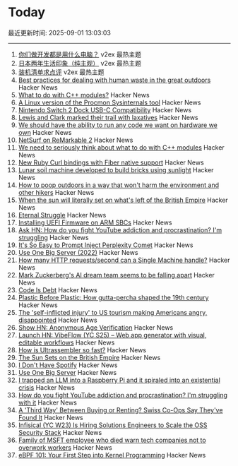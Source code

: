 # Today

最近更新时间: 2025-09-01 13:03:03

--- 
1. [你们做开发都是用什么电脑？](https://www.v2ex.com/t/1156151) v2ex 最热主题
2. [日本两年生活印象（纯主观）](https://www.v2ex.com/t/1156144) v2ex 最热主题
3. [装机清单求点评](https://www.v2ex.com/t/1156133) v2ex 最热主题
4. [Best practices for dealing with human waste in the great outdoors](https://theconversation.com/how-to-poop-outdoors-in-a-way-that-wont-harm-the-environment-and-other-hikers-262426) Hacker News
5. [What to do with C++ modules?](https://nibblestew.blogspot.com/2025/08/we-need-to-seriously-think-about-what.html) Hacker News
6. [A Linux version of the Procmon Sysinternals tool](https://github.com/microsoft/ProcMon-for-Linux) Hacker News
7. [Nintendo Switch 2 Dock USB-C Compatibility](https://www.lttlabs.com/blog/2025/08/30/nintendo-switch-2-dock) Hacker News
8. [Lewis and Clark marked their trail with laxatives](https://offbeatoregon.com/2501d1006d_biliousPills-686.077.html) Hacker News
9. [We should have the ability to run any code we want on hardware we own](https://hugotunius.se/2025/08/31/what-every-argument-about-sideloading-gets-wrong.html) Hacker News
10. [NetSurf on ReMarkable 2](https://akselmo.dev/posts/netsurf-on-remarkable-2/) Hacker News
11. [We need to seriously think about what to do with C++ modules](https://nibblestew.blogspot.com/2025/08/we-need-to-seriously-think-about-what.html) Hacker News
12. [New Ruby Curl bindings with Fiber native support](https://github.com/taf2/curb/blob/master/ChangeLog.md) Hacker News
13. [Lunar soil machine developed to build bricks using sunlight](https://www.moondaily.com/reports/Lunar_soil_machine_developed_to_build_bricks_using_sunlight_999.html) Hacker News
14. [How to poop outdoors in a way that won't harm the environment and other hikers](https://theconversation.com/how-to-poop-outdoors-in-a-way-that-wont-harm-the-environment-and-other-hikers-262426) Hacker News
15. [When the sun will literally set on what's left of the British Empire](https://oikofuge.com/sun-sets-on-british-empire/) Hacker News
16. [Eternal Struggle](https://yoavg.github.io/eternal/) Hacker News
17. [Installing UEFI Firmware on ARM SBCs](https://interfacinglinux.com/2025/08/25/edk2-uefi-for-the-rock-5-itx/) Hacker News
18. [Ask HN: How do you fight YouTube addiction and procrastination? I'm struggling](https://news.ycombinator.com/item?id=45085014) Hacker News
19. [It's So Easy to Prompt Inject Perplexity Comet](https://news.ycombinator.com/item?id=45086071) Hacker News
20. [Use One Big Server (2022)](https://specbranch.com/posts/one-big-server/) Hacker News
21. [How many HTTP requests/second can a Single Machine handle?](https://binaryigor.com/how-many-http-requests-can-a-single-machine-handle.html) Hacker News
22. [Mark Zuckerberg's AI dream team seems to be falling apart](https://arstechnica.com/ai/2025/08/zuckerbergs-ai-hires-disrupt-meta-with-swift-exits-and-threats-to-leave/) Hacker News
23. [Code Is Debt](https://tornikeo.com/code-is-debt/) Hacker News
24. [Plastic Before Plastic: How gutta-percha shaped the 19th century](https://worldhistory.substack.com/p/plastic-before-plastic) Hacker News
25. [The 'self-inflicted injury' to US tourism making Americans angry, disappointed](https://www.cnn.com/2025/08/31/travel/international-tourist-decline-united-states) Hacker News
26. [Show HN: Anonymous Age Verification](https://gist.github.com/JWally/bf4681f79c0725eb378ec3c246cf0664) Hacker News
27. [Launch HN: VibeFlow (YC S25) – Web app generator with visual, editable workflows](https://news.ycombinator.com/item?id=45084759) Hacker News
28. [How is Ultrassembler so fast?](https://jghuff.com/articles/ultrassembler-so-fast/) Hacker News
29. [The Sun Sets on the British Empire](https://oikofuge.com/sun-sets-on-british-empire/) Hacker News
30. [I Don't Have Spotify](https://idonthavespotify.sjdonado.com/) Hacker News
31. [Use One Big Server](https://specbranch.com/posts/one-big-server/) Hacker News
32. [I trapped an LLM into a Raspberry Pi and it spiraled into an existential crisis](https://www.trappedinside.ai/) Hacker News
33. [How do you fight YouTube addiction and procrastination? I'm struggling with it](https://news.ycombinator.com/item?id=45085014) Hacker News
34. [A 'Third Way' Between Buying or Renting? Swiss Co-Ops Say They've Found It](https://www.nytimes.com/2025/08/26/realestate/switzerland-rental-coops-nonprofit-lausanne.html) Hacker News
35. [Infisical (YC W23) Is Hiring Solutions Engineers to Scale the OSS Security Stack](https://www.ycombinator.com/companies/infisical/jobs/yaEvock-solutions-engineer) Hacker News
36. [Family of MSFT employee who died warn tech companies not to overwork workers](https://padailypost.com/2025/08/29/family-of-microsoft-employee-who-died-warn-tech-companies-not-to-overwork-workers/) Hacker News
37. [eBPF 101: Your First Step into Kernel Programming](https://journal.hexmos.com/ebpf-introduction/) Hacker News
